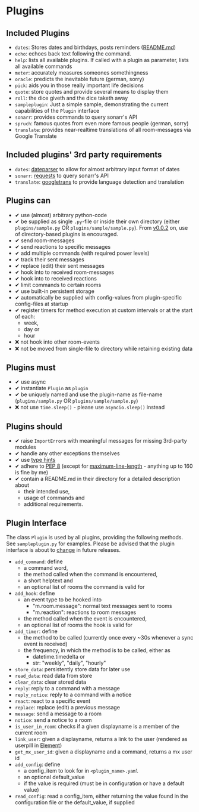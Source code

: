 # Plugins
## Included Plugins
- `dates`: Stores dates and birthdays, posts reminders ([README.md](../plugins/dates/README.md))
- `echo`: echoes back text following the command.
- `help`: lists all available plugins. If called with a plugin as parameter, lists all available commands
- `meter`: accurately measures someones somethingness
- `oracle`: predicts the inevitable future (german, sorry)
- `pick`: aids you in those really important life decisions
- `quote`: store quotes and provide several means to display them
- `roll`: the dice giveth and the dice taketh away
- `sampleplugin`: Just a simple sample, demonstrating the current capabilities of the `Plugin` interface
- `sonarr`: provides commands to query sonarr's API
- `spruch`: famous quotes from even more famous people (german, sorry)
- `translate`: provides near-realtime translations of all room-messages via Google Translate

## Included plugins' 3rd party requirements
- `dates`: [dateparser](https://pypi.org/project/dateparser/) to allow for almost arbitrary input format of dates
- `sonarr`: [requests](https://pypi.org/project/requests/) to query sonarr's API
- `translate`: [googletrans](https://pypi.org/project/googletrans/) to provide language detection and translation

## Plugins can
- ✔ use (almost) arbitrary python-code
- ✔ be supplied as single `.py`-file or inside their own directory (either `plugins/sample.py` OR 
  `plugins/sample/sample.py`). From [v0.0.2](https://github.com/alturiak/nio-smith/releases/tag/v0.0.2) on, use of directory-based plugins is encouraged.
- ✔ send room-messages
- ✔ send reactions to specific messages
- ✔ add multiple commands (with required power levels)
- ✔ track their sent messages
- ✔ replace (edit) their sent messages 
- ✔ hook into to received room-messages
- ✔ hook into to received reactions
- ✔ limit commands to certain rooms
- ✔ use built-in persistent storage
- ✔ automatically be supplied with config-values from plugin-specific config-files at startup
- ✔ register timers for method execution at custom intervals or at the start of each:
    - week,
    - day or
    - hour
- ❌ not hook into other room-events
- ❌ not be moved from single-file to directory while retaining existing data

## Plugins must
- ✔ use async
- ✔ instantiate `Plugin` as `plugin`
- ✔ be uniquely named and use the plugin-name as file-name (`plugins/sample.py` OR `plugins/sample/sample.py`)
- ❌ not use `time.sleep()` - please use `asyncio.sleep()` instead

## Plugins should
- ✔ raise `ImportError`s with meaningful messages for missing 3rd-party modules
- ✔ handle any other exceptions themselves
- ✔ use [type hints](https://docs.python.org/3/library/typing.html)
- ✔ adhere to [PEP 8](https://www.python.org/dev/peps/pep-0008/) (except for
[maximum-line-length](https://www.python.org/dev/peps/pep-0008/#maximum-line-length) - anything up to 160 is fine by
 me)
- ✔ contain a README.md in their directory for a detailed description about
    - their intended use,
    - usage of commands and
    - additional requirements.
  

## Plugin Interface
The class `Plugin` is used by all plugins, providing the following methods. See `sampleplugin.py` for examples.
Please be advised that the plugin interface is about to
[change](https://github.com/alturiak/nio-smith/blob/master/BREAKING.md#simplify-plugins-interface) in future releases.

- `add_command`: define
    - a command word,
    - the method called when the command is encountered,
    - a short helptext and
    - an optional list of rooms the command is valid for
- `add_hook`: define
    - an event type to be hooked into
        - "m.room.message": normal text messages sent to rooms
        - "m.reaction": reactions to room messages
    - the method called when the event is encountered,
    - an optional list of rooms the hook is valid for
- `add_timer`: define
    - the method to be called (currently once every ~30s whenever a sync event is received)
    - the frequency, in which the method is to be called, either as
        - datetime.timedelta or
        - str: "weekly", "daily", "hourly"
- `store_data`: persistently store data for later use
- `read_data`: read data from store
- `clear_data`: clear stored data
- `reply`: reply to a command with a message
- `reply_notice`: reply to a command with a notice
- `react`: react to a specific event
- `replace`: replace (edit) a previous message 
- `message`: send a message to a room
- `notice`: send a notice to a room
- `is_user_in_room`: checks if a given displayname is a member of the current room
- `link_user`: given a displayname, returns a link to the user (rendered as userpill in [Element](https://element.io))
- `get_mx_user_id`: given a displayname and a command, returns a mx user id
- `add_config`: define
    - a config_item to look for in `<plugin_name>.yaml`
    - an optional default_value
    - if the value is required (must be in configuration or have a default value)
- `read_config`: read a config_item, either returning the value found in the configuration file or the default_value,
  if supplied
